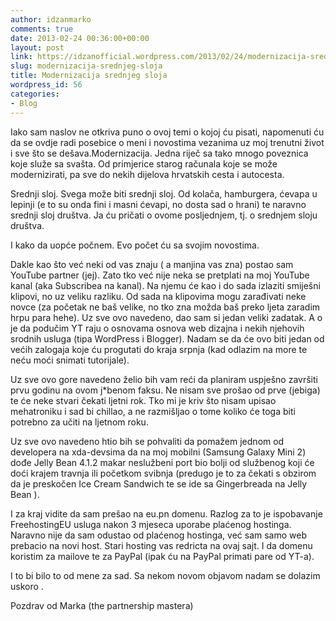 ```yaml
---
author: idzanmarko
comments: true
date: 2013-02-24 00:36:00+00:00
layout: post
link: https://idzanofficial.wordpress.com/2013/02/24/modernizacija-srednjeg-sloja/
slug: modernizacija-srednjeg-sloja
title: Modernizacija srednjeg sloja
wordpress_id: 56
categories:
- Blog
---
```


Iako sam naslov ne otkriva puno o ovoj temi o kojoj ću pisati, napomenuti ću da se ovdje radi posebice o meni i novostima vezanima uz moj trenutni život i sve što se dešava.Modernizacija. Jedna riječ sa tako mnogo poveznica koje služe sa svašta. Od primjerice starog računala koje se može modernizirati, pa sve do nekih dijelova hrvatskih cesta i autocesta.  
  
Srednji sloj. Svega može biti srednji sloj. Od kolača, hamburgera, ćevapa u lepinji (e to su onda fini i masni ćevapi, no dosta sad o hrani) te naravno srednji sloj društva. Ja ću pričati o ovome posljednjem, tj. o srednjem sloju društva.  
  
I kako da uopće počnem. Evo počet ću sa svojim novostima.  
  
Dakle kao što već neki od vas znaju ( a manjina vas zna) postao sam YouTube partner (jej). Zato tko već nije neka se pretplati na moj YouTube kanal (aka Subscribea na kanal). Na njemu će kao i do sada izlaziti smiješni klipovi, no uz veliku razliku. Od sada na klipovima mogu zarađivati neke novce (za početak ne baš velike, no tko zna možda baš preko ljeta zaradim hrpu para hehe). Uz sve ovo navedeno, dao sam si jedan veliki zadatak. A o je da podučim YT raju o osnovama osnova web dizajna i nekih njehovih srodnih usluga (tipa WordPress i Blogger). Nadam se da će ovo biti jedan od većih zalogaja koje ću progutati do kraja srpnja (kad odlazim na more te neću moći snimati tutorijale).  
  
Uz sve ovo gore navedeno želio bih vam reći da planiram uspješno završiti prvu godinu na ovom j*benom faksu. Ne nisam sve prošao od prve (jebiga) te će neke stvari čekati ljetni rok. Tko mi je kriv što nisam upisao mehatroniku i sad bi chillao, a ne razmišljao o tome koliko će toga biti potrebno za učiti na ljetnom roku.  
  
Uz sve ovo navedeno htio bih se pohvaliti da pomažem jednom od developera na xda-devsima da na moj mobilni (Samsung Galaxy Mini 2) dođe Jelly Bean 4.1.2 makar neslužbeni port bio bolji od službenog koji će doći krajem travnja ili početkom svibnja (predugo je to za čekati s obzirom da je preskočen Ice Cream Sandwich te se ide sa Gingerbreada na Jelly Bean ).  
  
I za kraj vidite da sam prešao na eu.pn domenu. Razlog za to je ispobavanje FreehostingEU usluga nakon 3 mjeseca uporabe plaćenog hostinga. Naravno nije da sam odustao od plaćenog hostinga, već sam samo web prebacio na novi host. Stari hosting vas redricta na ovaj sajt. I da domenu koristim za mailove te za PayPal (ipak ću na PayPal primati pare od YT-a).  
  
I to bi bilo to od mene za sad. Sa nekom novom objavom nadam se dolazim uskoro .  
  
Pozdrav od Marka (the partnership mastera)
